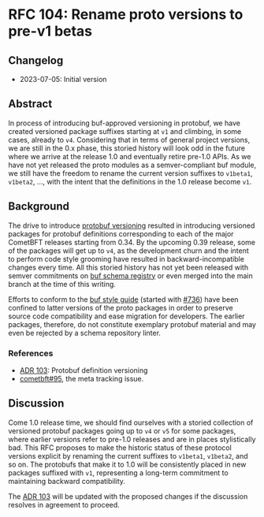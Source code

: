 # RFC 104: Rename proto versions to pre-v1 betas

## Changelog

- 2023-07-05: Initial version

## Abstract

In process of introducing buf-approved versioning in protobuf, we have created
versioned package suffixes starting at `v1` and climbing, in some cases,
already to `v4`. Considering that in terms of general project versions, we are
still in the 0.x phase, this storied history will look odd in the future
where we arrive at the release 1.0 and eventually retire pre-1.0 APIs.
As we have not yet released the proto modules as a semver-compliant buf module,
we still have the freedom to rename the current version suffixes to
`v1beta1`, `v1beta2`, ..., with the intent that the definitions in the 1.0
release become `v1`.

## Background

The drive to introduce [protobuf versioning][cometbft#95] resulted in
introducing versioned packages for protobuf definitions corresponding to
each of the major CometBFT releases starting from 0.34. By the upcoming 0.39
release, some of the packages will get up to `v4`, as the development churn
and the intent to perform code style grooming have resulted in
backward-incompatible changes every time. All this storied history
has not yet been released with semver commitments on [buf schema registry][bsr]
or even merged into the main branch at the time of this writing.

Efforts to conform to the [buf style guide][buf-style]
(started with [#736][cometbft#736]) have been confined to latter versions
of the proto packages in order to preserve source code compatibility
and ease migration for developers. The earlier packages, therefore, do not
constitute exemplary protobuf material and may even be rejected by a schema
repository linter.

### References

* [ADR 103]: Protobuf definition versioning
* [cometbft#95], the meta tracking issue.

[ADR 103]: https://github.com/cometbft/cometbft/blob/main/docs/architecture/adr-103-proto-versioning.md
[cometbft#95]: https://github.com/cometbft/cometbft/issues/95
[cometbft#736]: https://github.com/cometbft/cometbft/issues/736
[bsr]: https://buf.build/product/bsr/
[buf-style]: https://buf.build/docs/best-practices/style-guide

## Discussion

Come 1.0 release time, we should find ourselves with a storied collection of
versioned protobuf packages going up to `v4` or `v5` for some packages,
where earlier versions refer to pre-1.0 releases and are in places
stylistically bad.
This RFC proposes to make the historic status of these protocol versions
explicit by renaming the current suffixes to `v1beta1`, `v1beta2`, and so on.
The protobufs that make it to 1.0 will be consistently placed in new packages
suffixed with `v1`, representing a long-term commitment to maintaining
backward compatibility.

The [ADR 103] will be updated with the proposed changes if the discussion
resolves in agreement to proceed.
